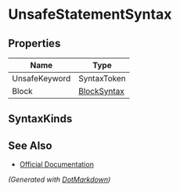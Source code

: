 # UnsafeStatementSyntax

## Properties

| Name          | Type                          |
| ------------- | ----------------------------- |
| UnsafeKeyword | SyntaxToken                   |
| Block         | [BlockSyntax](BlockSyntax.md) |

## SyntaxKinds

## See Also

* [Official Documentation](https://docs.microsoft.com/en-us/dotnet/api/microsoft.codeanalysis.csharp.syntax.unsafestatementsyntax)


*\(Generated with [DotMarkdown](http://github.com/JosefPihrt/DotMarkdown)\)*